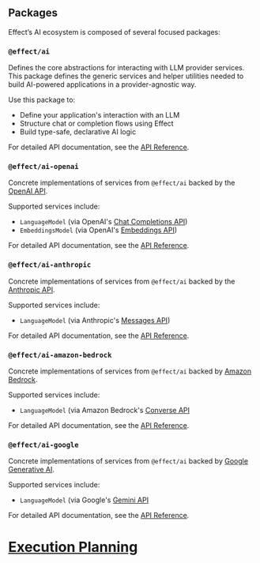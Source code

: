 ## Packages

Effect’s AI ecosystem is composed of several focused packages:

### `@effect/ai`

Defines the core abstractions for interacting with LLM provider services. This package defines the generic services and helper utilities needed to build AI-powered applications in a provider-agnostic way.

Use this package to:

- Define your application's interaction with an LLM
- Structure chat or completion flows using Effect
- Build type-safe, declarative AI logic

For detailed API documentation, see the [API Reference](https://effect-ts.github.io/effect/docs/ai/ai).

### `@effect/ai-openai`

Concrete implementations of services from `@effect/ai` backed by the [OpenAI API](https://platform.openai.com).

Supported services include:

- `LanguageModel` (via OpenAI's [Chat Completions API](https://platform.openai.com/docs/api-reference/chat))
- `EmbeddingsModel` (via OpenAI's [Embeddings API](https://platform.openai.com/docs/api-reference/embeddings))

For detailed API documentation, see the [API Reference](https://effect-ts.github.io/effect/docs/ai/openai).

### `@effect/ai-anthropic`

Concrete implementations of services from `@effect/ai` backed by the [Anthropic API](https://docs.anthropic.com/en/api/getting-started).

Supported services include:

- `LanguageModel` (via Anthropic's [Messages API](https://docs.anthropic.com/en/api/messages))

For detailed API documentation, see the [API Reference](https://effect-ts.github.io/effect/docs/ai/anthropic).

### `@effect/ai-amazon-bedrock`

Concrete implementations of services from `@effect/ai` backed by [Amazon Bedrock](https://docs.aws.amazon.com/bedrock/latest/userguide/what-is-bedrock.html).

Supported services include:

- `LanguageModel` (via Amazon Bedrock's [Converse API](https://docs.aws.amazon.com/bedrock/latest/APIReference/API_runtime_Converse.html)

For detailed API documentation, see the [API Reference](https://effect-ts.github.io/effect/docs/ai/amazon-bedrock).

### `@effect/ai-google`

Concrete implementations of services from `@effect/ai` backed by [Google Generative AI](https://ai.google.dev/gemini-api/docs).

Supported services include:

- `LanguageModel` (via Google's [Gemini API](https://ai.google.dev/api)

For detailed API documentation, see the [API Reference](https://effect-ts.github.io/effect/docs/ai/google).

# [Execution Planning](https://effect.website/docs/ai/planning-llm-interactions/)
